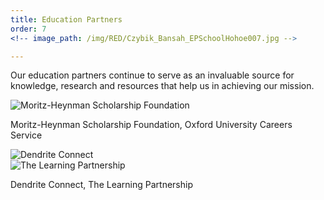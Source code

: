 ```yaml
---
title: Education Partners
order: 7
<!-- image_path: /img/RED/Czybik_Bansah_EPSchoolHohoe007.jpg -->

---
```



Our education partners continue to serve as an invaluable source for knowledge, research and resources that help us in achieving our mission.


<div class="img_holder py-4">
		<img src="{{site.baseurl}}/img/partners/oxford-internship.jpg" alt="Moritz-Heynman Scholarship Foundation" class="img-fluid">
		<p>Moritz-Heynman Scholarship Foundation, Oxford University Careers Service</p>

</div>

<div class="img_holder py-4">
	<div class="row">
		<div class="col-md-6">
		<img src="{{site.baseurl}}/img/Dendrite_Connect_Logo.png" alt="Dendrite Connect" class="img-fluid">
		</div>
		<div class="col-md-6">
		<img src="{{site.baseurl}}/img/TLP_Logo.png" alt="The Learning Partnership" class="img-fluid">
		</div>
	</div>
	<p>Dendrite Connect, The Learning Partnership</p>
</div>

